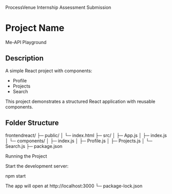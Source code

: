 ProcessVenue Internship Assessment Submission
# Project Name
Me-API Playground

## Description
A simple React project with components:
- Profile
- Projects
- Search

This project demonstrates a structured React application with reusable components.

## Folder Structure
frontendreact/
├─ public/
│ └─ index.html
├─ src/
│ ├─ App.js
│ ├─ index.js
│ └─ components/
│ ├─ index.js
│ ├─ Profile.js
│ ├─ Projects.js
│ └─ Search.js
├─ package.json


Running the Project

Start the development server:

npm start


The app will open at http://localhost:3000
└─ package-lock.json

